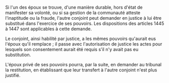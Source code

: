 Si l'un des époux se trouve, d'une manière durable, hors d'état de manifester sa volonté, ou si sa gestion de la communauté atteste l'inaptitude ou la fraude, l'autre conjoint peut demander en justice à lui être substitué dans l'exercice de ses pouvoirs. Les dispositions des articles 1445 à 1447 sont applicables à cette demande.

Le conjoint, ainsi habilité par justice, a les mêmes pouvoirs qu'aurait eus l'époux qu'il remplace ; il passe avec l'autorisation de justice les actes pour lesquels son consentement aurait été requis s'il n'y avait pas eu substitution.

L'époux privé de ses pouvoirs pourra, par la suite, en demander au tribunal la restitution, en établissant que leur transfert à l'autre conjoint n'est plus justifié.
